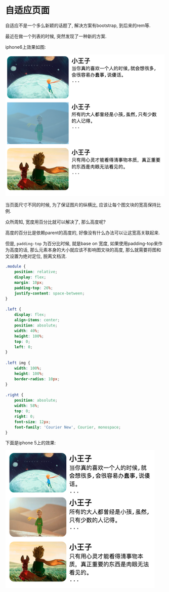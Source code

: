 <!--
Created: Mon Aug 26 2019 15:22:01 GMT+0800 (China Standard Time)
Modified: Mon Aug 26 2019 15:22:01 GMT+0800 (China Standard Time)
-->
# 自适应页面

自适应不是一个多么新颖的话题了, 解决方案有bootstrap, 到后来的rem等.

最近在做一个列表的时候, 突然发现了一种新的方案.

iphone6上效果如图:

![img](../img/20190321001.png)

当页面尺寸不同的时候, 为了保证图片的纵横比, 应该让每个图文块的宽高保持比例.

众所周知, 宽度用百分比就可以解决了, 那么高度呢?

高度的百分比是依赖parent的高度的, 好像没有什么办法可以让这宽高关联起来.

但是, `padding-top` 为百分比时候, 就是base on 宽度, 如果使用padding-top来作为高度的话, 那么元素本身的大小就应该不影响图文块的高度, 那么就需要将图和文设置为绝对定位, 脱离文档流.

``` css
.module {
    position: relative;
    display: flex;
    margin: 10px;
    padding-top: 26%;
    justify-content: space-between;
}

.left {
    display: flex;
    align-items: center;
    position: absolute;
    width: 40%;
    height: 100%;
    top: 0;
    left: 0;
}

.left img {
    width: 100%;
    height: 100%;
    border-radius: 10px;
}

.right {
    position: absolute;
    width: 58%;
    top: 0;
    right: 0;
    font-size: 12px;
    font-family: 'Courier New', Courier, monospace;
}
```

下面是iphone 5上的效果:

![img](../img/20190321002.png)

